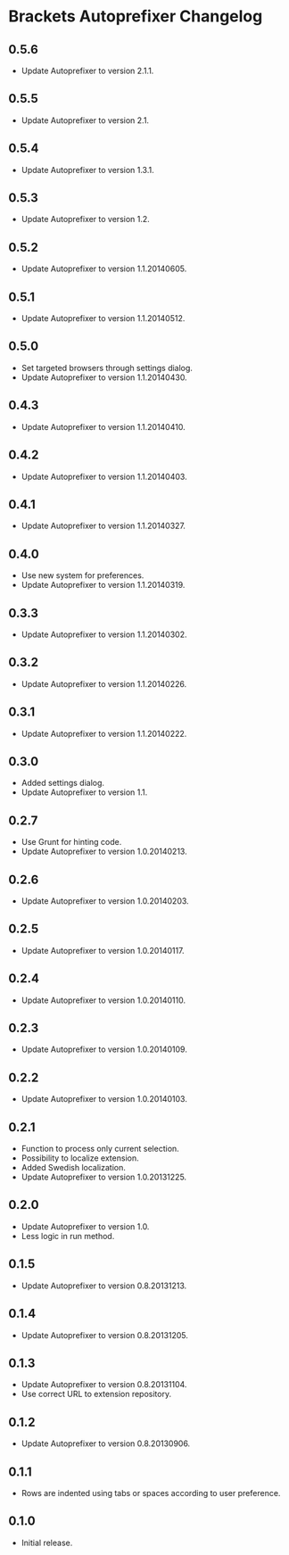 # Brackets Autoprefixer Changelog

## 0.5.6
* Update Autoprefixer to version 2.1.1.

## 0.5.5
* Update Autoprefixer to version 2.1.

## 0.5.4
* Update Autoprefixer to version 1.3.1.

## 0.5.3
* Update Autoprefixer to version 1.2.

## 0.5.2
* Update Autoprefixer to version 1.1.20140605.

## 0.5.1
* Update Autoprefixer to version 1.1.20140512.

## 0.5.0
* Set targeted browsers through settings dialog.
* Update Autoprefixer to version 1.1.20140430.

## 0.4.3
* Update Autoprefixer to version 1.1.20140410.

## 0.4.2
* Update Autoprefixer to version 1.1.20140403.

## 0.4.1
* Update Autoprefixer to version 1.1.20140327.

## 0.4.0
* Use new system for preferences.
* Update Autoprefixer to version 1.1.20140319.

## 0.3.3
* Update Autoprefixer to version 1.1.20140302.

## 0.3.2
* Update Autoprefixer to version 1.1.20140226.

## 0.3.1
* Update Autoprefixer to version 1.1.20140222.

## 0.3.0
* Added settings dialog.
* Update Autoprefixer to version 1.1.

## 0.2.7
* Use Grunt for hinting code.
* Update Autoprefixer to version 1.0.20140213.

## 0.2.6
* Update Autoprefixer to version 1.0.20140203.

## 0.2.5
* Update Autoprefixer to version 1.0.20140117.

## 0.2.4
* Update Autoprefixer to version 1.0.20140110.

## 0.2.3
* Update Autoprefixer to version 1.0.20140109.

## 0.2.2
* Update Autoprefixer to version 1.0.20140103.

## 0.2.1
* Function to process only current selection.
* Possibility to localize extension.
* Added Swedish localization.
* Update Autoprefixer to version 1.0.20131225.

## 0.2.0
* Update Autoprefixer to version 1.0.
* Less logic in run method.

## 0.1.5
* Update Autoprefixer to version 0.8.20131213.

## 0.1.4
* Update Autoprefixer to version 0.8.20131205.

## 0.1.3
* Update Autoprefixer to version 0.8.20131104.
* Use correct URL to extension repository.

## 0.1.2
* Update Autoprefixer to version 0.8.20130906.

## 0.1.1
* Rows are indented using tabs or spaces according to user preference.

## 0.1.0
* Initial release.